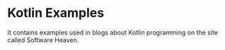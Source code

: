 # Kotlin Examples
It contains examples used in blogs about Kotlin programming on the site called Software Heaven.
